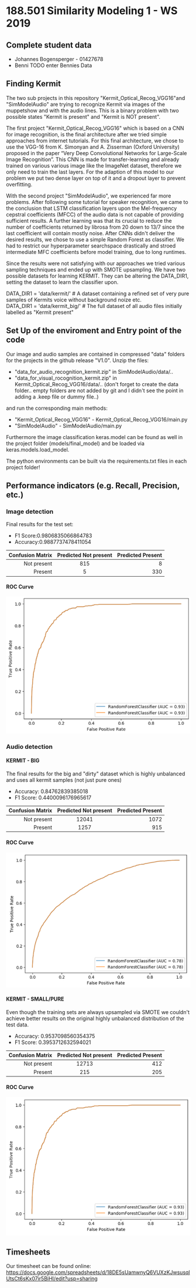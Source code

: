 # 188.501 Similarity Modeling 1 - WS 2019

## Complete student data
* Johannes Bogensperger - 01427678
* Benni TODO enter Bennies Data

## Finding Kermit
The two sub projects in this repository "Kermit_Optical_Recog_VGG16"and "SimModelAudio" are trying to recognize Kermit via images of the muppetshow and with the audio lines. This is a binary problem with two possible states "Kermit is present" and "Kermit is NOT present".

The first project "Kermit_Optical_Recog_VGG16" which is based on a CNN for image recognition, is the final architecture after we tried simple approaches from internet tutorials. For this final architecture, we chose to use the VGG-16 from K. Simonyan and A. Zisserman (Oxford University) proposed in the paper “Very Deep Convolutional Networks for Large-Scale Image Recognition”. This CNN is made for transfer-learning and already trained on various various image like the ImageNet dataset, therefore we only need to train the last layers. For the adaption of this model to our problem we put two dense layer on top of it and a dropout layer to prevent overfitting.

With the second project "SimModelAudio", we experienced far more problems. After following some tutorial for speaker recognition, we came to the conclusion that LSTM classification layers upon the Mel-frequency cepstral coefficients (MFCC) of the audio data is not capable of providing sufficient results. A further learning was that its crucial to reduce the number of coefficients returned by librosa from 20 down to 13/7 since the last coefficient will contain mostly noise. After CNNs didn't deliver the desired results, we chose to use a simple Random Forest as classifier. We had to restrict our hyperparameter searchspace drastically and stroed intermediate MFC coefficients before model training, due to long runtimes.

Since the results were not satisfying with our approaches we tried various sampling techniques and ended up with SMOTE upsampling. We have two possible datasets for learning KERMIT. They can be altering the DATA_DIR1, setting the dataset to learn the classifier upon.

DATA_DIR1 = 'data/kermit/'      # A dataset containing a refined set of very pure samples of Kermits voice without background noize etc.  
DATA_DIR1 = 'data/kermit_big/'  # The full dataset of all audio files initially labelled as "Kermit present" 

## Set Up of the enviroment and Entry point of the code
Our image and audio samples are contained in compressed "data" folders for the projects in the github release "V1.0".
Unzip the files:
* "data_for_audio_recognition_kermit.zip" in SimModelAudio/data/..
* "data_for_visual_rocognition_kermit.zip" in Kermit_Optical_Recog_VGG16/data/..
(don't forget to create the data folder.. empty folders are not added by git and I didn't see the point in adding a .keep file or dummy file..)

and run the corresponding main methods:
* "Kermit_Optical_Recog_VGG16" - Kermit_Optical_Recog_VGG16/main.py
* "SimModelAudio" - SimModelAudio/main.py

Furthermore the image classification keras.model can be found as well in the project folder (models/final_model) and be loaded via keras.models.load_model.

The python environments can be built via the requirements.txt files in each project folder!

## Performance indicators (e.g. Recall, Precision, etc.)

### Image detection
Final results for the test set:

* F1 Score:0.9806835066864783
* Accuracy:0.9887737478411054

| Confusion Matrix  | Predicted Not present | Predicted Present  |
| ----------------: |:---------------------:| -------------:|
| Not present       | 815                 | 8          |
| Present           | 5                  | 330           |

#### ROC Curve

![alt text](https://github.com/bottersb/sm_w19/blob/master/Kermit_Optical_Recog_VGG16/Roc_Curve_VGG16.png)


### Audio detection

#### KERMIT - BIG
The final results for the big and "dirty" dataset which is highly unbalanced and uses all kermit samples (not just pure ones) 

* Accuracy: 0.84762839385018
* F1 Score: 0.4400096176965617

| Confusion Matrix  | Predicted Not present | Predicted Present  |
| ----------------: |:---------------------:| -------------:|
| Not present       | 12041                 | 1072          |
| Present           | 1257                  | 915           |

#### ROC Curve
![alt text](https://github.com/bottersb/sm_w19/blob/master/SimModelAudio/ROC_curve_kermit_big.png)

#### KERMIT - SMALL/PURE
Even though the training sets are always upsampled via SMOTE we couldn't achieve better results on the original highly unbalanced distribution of the test data.

* Accuracy: 0.9537098560354375
* F1 Score: 0.3953712632594021

| Confusion Matrix  | Predicted Not present | Predicted Present  |
| ----------------: |:---------------------:| -------------:|
| Not present       | 12713                 | 412          |
| Present           | 215                  | 205           |


#### ROC Curve
![alt text](https://github.com/bottersb/sm_w19/blob/master/SimModelAudio/ROC_curve_kermit_puresmall.png)

## Timesheets
Our timesheet can be found online:
https://docs.google.com/spreadsheets/d/18DE5sUamwnyQ6VUXzKJwsusqlUtsCt6sKx07ir5BiHI/edit?usp=sharing



